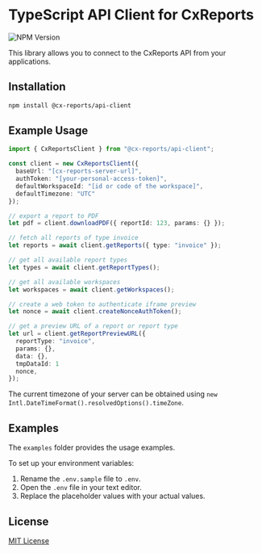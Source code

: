 # TypeScript API Client for CxReports

![NPM Version](https://img.shields.io/npm/v/%40cx-reports%2Fapi-client)

This library allows you to connect to the CxReports API from your applications.

## Installation

```bash
npm install @cx-reports/api-client
```

## Example Usage

```ts
import { CxReportsClient } from "@cx-reports/api-client";

const client = new CxReportsClient({
  baseUrl: "[cx-reports-server-url]",
  authToken: "[your-personal-access-token]",
  defaultWorkspaceId: "[id or code of the workspace]",
  defaultTimezone: "UTC"
});

// export a report to PDF
let pdf = client.downloadPDF({ reportId: 123, params: {} });

// fetch all reports of type invoice
let reports = await client.getReports({ type: "invoice" });

// get all available report types
let types = await client.getReportTypes();

// get all available workspaces
let workspaces = await client.getWorkspaces();

// create a web token to authenticate iframe preview
let nonce = await client.createNonceAuthToken();

// get a preview URL of a report or report type
let url = client.getReportPreviewURL({
  reportType: "invoice",
  params: {},
  data: {},
  tmpDataId: 1
  nonce,
});

```

The current timezone of your server can be obtained using `new Intl.DateTimeFormat().resolvedOptions().timeZone`.

## Examples

The `examples` folder provides the usage examples.

To set up your environment variables:

1. Rename the `.env.sample` file to `.env`.
2. Open the `.env` file in your text editor.
3. Replace the placeholder values with your actual values.

## License

[MIT License](./LICENSE.md)
